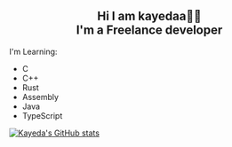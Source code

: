 ## <div align="center">Hi I am kayedaa👋🏻<br/>I'm a Freelance developer
                                          
  
  
<div align="center">
  
        
  </div> 
    I'm Learning:
  
 - C
 - C++
 - Rust
 - Assembly
 - Java
 - TypeScript
  
  
  </div>

 
 [![Kayeda's GitHub stats](https://github-readme-stats.vercel.app/api?username=kayedaa&show_icons=true&theme=radical)](https://github.com/kayedaa/github-readme-stats) 


  
</div>  




  
  

  
